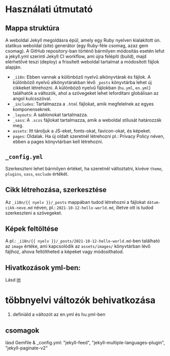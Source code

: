 # Használati útmutató

## Mappa struktúra
A weboldal Jekyll megoldásra épül, amely egy Ruby nyelven kialakított ún. statikus weboldal (site) generátor (egy Ruby-féle csomag, azaz gem csomag). A GitHub repository-ban történő bármilyen módosítás esetén lefut a jekyll.yml szerinti Jekyll CI workflow, ami újra felépíti (build), majd elérhetővé teszi (deploy) a frissített weboldal tartalmat a módosított fájlok alapján.
- `_i18n`: Ebben vannak a különböző nyelvű alkönyvtárak és fájlok. A különböző nyelvű alkönyvtárakban lévő `_posts` könyvtárba lehet új cikkeket létrehozni. A különböző nyelvű fájlokban (`hu.yml`, `en.yml`) találhatók a változók, ahol a szövegeket lehet lefordítani globálisan az angol kulcsszóval.
- `_includes`: Tartalmazza a `.html` fájlokat, amik megfelelnek az egyes komponenseknek.
- `_layouts`: A sablonokat tartalmazza.
- `_sass`: A `.scss` fájlokat tartalmazza, amik a weboldal stílusát határozzák meg.
- `assets`: Itt tároljuk a JS-eket, fonts-okat, favicon-okat, és képeket.
- `pages`: Oldalak. Ha új oldalt szeretnél létrehozni pl.: Privacy Policy néven, ebben a pages könyvtárban kell létrehozni.

## `_config.yml`

Szerkeszteni lehet bármilyen értéket, ha szeretnél változtatni, kivéve `theme`, `plugins`, `sass`, `exclude` értékét.

## Cikk létrehozása, szerkesztése

Az `_i18n/{{ nyelv }}/_posts` mappában tudod létrehozni a fájlokat `dátum-cikk-neve.md` néven, pl.: `2021-10-12-hello-world.md`, illetve ott is tudod szerkeszteni a szövegeket.

## Képek feltöltése

A pl.: `_i18n/{{ nyelv }}/_posts/2021-10-12-hello-world.md`-ben található az `image` értéke, ami kapcsolódik az `assets/images/` könyvtárban lévő fájlhoz, ahova feltöltheted a képeket vagy módosíthatod.

## Hivatkozások yml-ben:
Lásd [itt](https://mademistakes.com/mastering-jekyll/how-to-link/)
# többnyelvi változók behivatkozása
1) definiáld a változót az en.yml és hu.yml-ben
## csomagok
lásd Gemfile & _config.yml: "jekyll-feed", "jekyll-multiple-languages-plugin", "jekyll-paginate-v2"